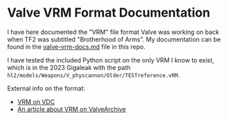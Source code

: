 # Valve VRM Format Documentation
I have here documented the "VRM" file format Valve was working on back when TF2 was subtitled "Brotherhood of Arms".
My documentation can be found in the [valve-vrm-docs.md](valve-vrm-docs.md) file in this repo.

I have tested the included Python script on the only VRM I know to exist, which is in the 2023 Gigaleak with the path `hl2/models/Weapons/V_physcannon/Older/TESTreference.vRM`.

External info on the format:
* [VRM on VDC](https://developer.valvesoftware.com/wiki/VRM)
* [An article about VRM on ValveArchive](https://valvearchive.com/articles/vrm/)
